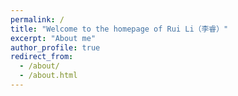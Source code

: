 ```yaml
---
permalink: /
title: "Welcome to the homepage of Rui Li（李睿）"
excerpt: "About me"
author_profile: true
redirect_from: 
  - /about/
  - /about.html
---
```


